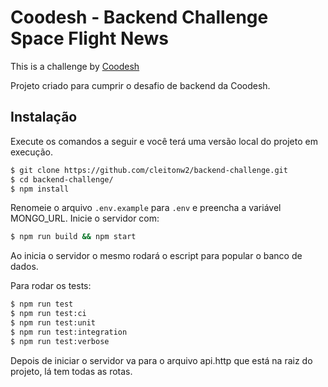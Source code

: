 # Coodesh - Backend Challenge Space Flight News

This is a challenge by [Coodesh](https://coodesh.com/)

Projeto criado para cumprir o desafio de backend da Coodesh.

## Instalação
Execute os comandos a seguir e você terá uma versão local do projeto em execução.
```bash
$ git clone https://github.com/cleitonw2/backend-challenge.git
$ cd backend-challenge/
$ npm install
```
Renomeie o arquivo `.env.example` para `.env` e preencha a variável MONGO_URL. Inicie o servidor com:

```bash
$ npm run build && npm start
```
Ao inicia o servidor o mesmo rodará o escript para popular o banco de dados.

Para rodar os tests:

```bash
$ npm run test
$ npm run test:ci
$ npm run test:unit
$ npm run test:integration
$ npm run test:verbose
```
Depois de iniciar o servidor va para o arquivo api.http que está na raiz do projeto, lá tem todas as rotas.
